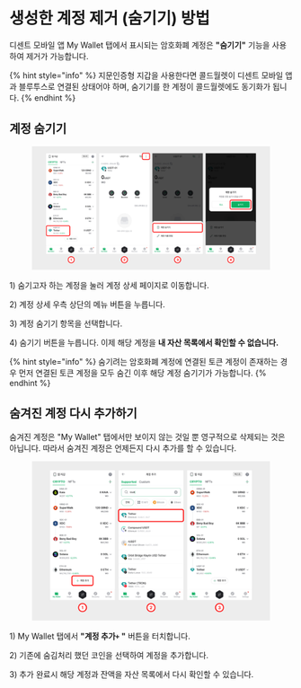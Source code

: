 # 생성한 계정 제거 (숨기기) 방법

디센트 모바일 앱 My Wallet 탭에서 표시되는 암호화폐 계정은 **"숨기기"** 기능을 사용하여 제거가 가능합니다.&#x20;

{% hint style="info" %}
지문인증형 지갑을 사용한다면 콜드월렛이 디센트 모바일 앱과 블루투스로 연결된 상태어야 하며, 숨기기를 한 계정이 콜드월렛에도 동기화가 됩니다.
{% endhint %}

## 계정 숨기기

<figure><img src="../../.gitbook/assets/1 (17).jpg" alt=""><figcaption></figcaption></figure>

1\) 숨기고자 하는 계정을 눌러 계정 상세 페이지로 이동합니다.

2\) 계정 상세 우측 상단의 메뉴 버튼을 누릅니다.

3\) 계정 숨기기 항목을 선택합니다.

4\) 숨기기 버튼을 누릅니다. 이제 해당 계정을 **내 자산 목록에서 확인할 수 없습니다.**&#x20;

{% hint style="info" %}
숨기려는 암호화폐 계정에 연결된 토큰 계정이 존재하는 경우 먼저 연결된 토큰 계정을 모두 숨긴 이후 해당 계정 숨기기가 가능합니다.
{% endhint %}

## 숨겨진 계정 다시 추가하기

숨겨진 계정은 "My Wallet" 탭에서만 보이지 않는 것일 뿐 영구적으로 삭제되는 것은 아닙니다. 따라서 숨겨진 계정은 언제든지 다시 추가를 할 수 있습니다.

<figure><img src="../../.gitbook/assets/2 (15).jpg" alt=""><figcaption></figcaption></figure>

1\) My Wallet 탭에서 **"계정 추가`+` "** 버튼을 터치합니다.

2\) 기존에 숨김처리 했던 코인을 선택하여 계정을 추가합니다.

3\) 추가 완료시 해당 계정과 잔액을 자산 목록에서 다시 확인할 수 있습니다.
